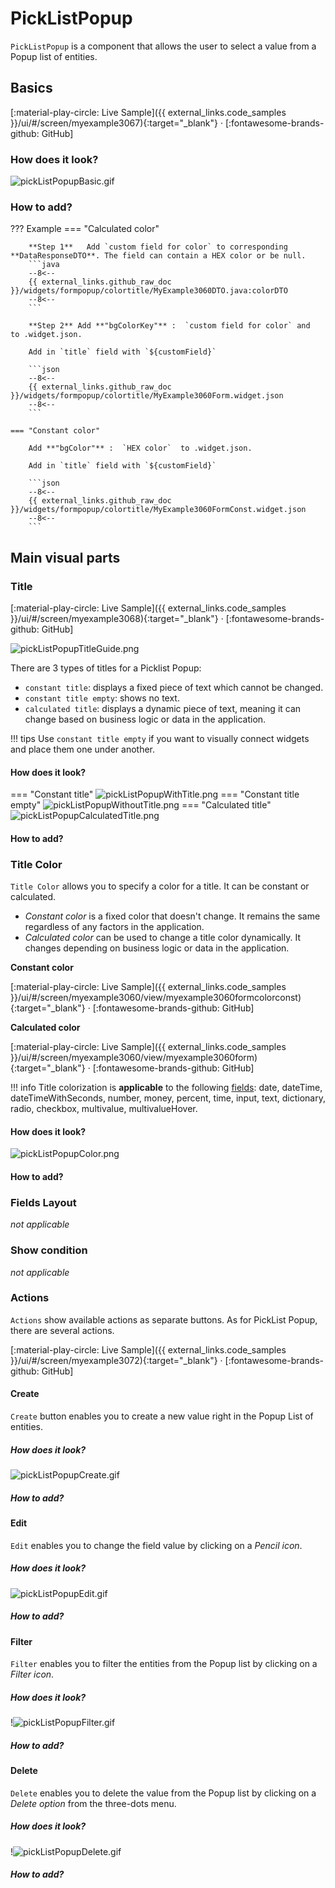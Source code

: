 # PickListPopup

`PickListPopup` is a component that allows the user to select a value from a Popup list of entities.

## Basics
[:material-play-circle: Live Sample]({{ external_links.code_samples }}/ui/#/screen/myexample3067){:target="_blank"} ·
[:fontawesome-brands-github: GitHub]

### How does it look?
![pickListPopupBasic.gif](pickListPopupBasic.gif)

### How to add?
??? Example
    === "Calculated color"

        **Step 1**   Add `custom field for color` to corresponding **DataResponseDTO**. The field can contain a HEX color or be null.
        ```java
        --8<--
        {{ external_links.github_raw_doc }}/widgets/formpopup/colortitle/MyExample3060DTO.java:colorDTO
        --8<--
        ```  
 
        **Step 2** Add **"bgColorKey"** :  `custom field for color` and  to .widget.json.

        Add in `title` field with `${customField}` 

        ```json
        --8<--
        {{ external_links.github_raw_doc }}/widgets/formpopup/colortitle/MyExample3060Form.widget.json
        --8<--
        ```       

    === "Constant color"
 
        Add **"bgColor"** :  `HEX color`  to .widget.json.

        Add in `title` field with `${customField}` 

        ```json
        --8<--
        {{ external_links.github_raw_doc }}/widgets/formpopup/colortitle/MyExample3060FormConst.widget.json
        --8<--
        ```

## Main visual parts

### Title
[:material-play-circle: Live Sample]({{ external_links.code_samples }}/ui/#/screen/myexample3068){:target="_blank"} ·
[:fontawesome-brands-github: GitHub]  

![pickListPopupTitleGuide.png](pickListPopupTitleGuide.png)

There are 3 types of titles for a Picklist Popup:

* `constant title`: displays a fixed piece of text which cannot be changed. 
* `constant title empty`: shows no text.
* `calculated title`: displays a dynamic piece of text, meaning it can change based on business logic or data in the application.

!!! tips 
    Use `constant title empty` if you want to visually connect widgets and place them one under another. 

#### How does it look?
=== "Constant title"
    ![pickListPopupWithTitle.png](pickListPopupWithTitle.png)
=== "Constant title empty"
    ![pickListPopupWithoutTitle.png](pickListPopupWithoutTitle.png)
=== "Calculated title"
    ![pickListPopupCalculatedTitle.png](pickListPopupCalculatedTitle.png)

#### How to add?

### Title Color
`Title Color` allows you to specify a color for a title. It can be constant or calculated.  

* *Constant color* is a fixed color that doesn't change. It remains the same regardless of any factors in the application.
* *Calculated color* can be used to change a title color dynamically. It changes depending on business logic or data in the application. 

**Constant color**

[:material-play-circle: Live Sample]({{ external_links.code_samples }}/ui/#/screen/myexample3060/view/myexample3060formcolorconst){:target="_blank"} ·
[:fontawesome-brands-github: GitHub]

**Calculated color**

[:material-play-circle: Live Sample]({{ external_links.code_samples }}/ui/#/screen/myexample3060/view/myexample3060form){:target="_blank"} ·
[:fontawesome-brands-github: GitHub]

!!! info 
    Title colorization is **applicable** to the following [fields](../../../fields/fieldtypes): date, dateTime, dateTimeWithSeconds, number, money, percent, time, input, text, dictionary, radio, checkbox, multivalue, multivalueHover. 

#### How does it look?
![pickListPopupColor.png](pickListPopupColor.png)

#### How to add? 

### Fields Layout 
*not applicable* 

### Show condition 
*not applicable* 

### Actions 
`Actions` show available actions as separate buttons. 
As for PickList Popup, there are several actions.  

[:material-play-circle: Live Sample]({{ external_links.code_samples }}/ui/#/screen/myexample3072){:target="_blank"} ·
[:fontawesome-brands-github: GitHub]

#### Create
`Create` button enables you to create a new value right in the Popup List of entities. 

##### How does it look?
![pickListPopupCreate.gif](pickListPopupCreate.gif)

##### How to add? 

#### Edit
`Edit` enables you to change the field value by clicking on a *Pencil icon*.

##### How does it look?
![pickListPopupEdit.gif](pickListPopupEdit.gif)

##### How to add?

#### Filter 
`Filter` enables you to filter the entities from the Popup list by clicking on a *Filter icon*. 

##### How does it look?
!![pickListPopupFilter.gif](pickListPopupFilter.gif)

##### How to add?

#### Delete 
`Delete` enables you to delete the value from the Popup list by clicking on a *Delete option* from the three-dots menu.

##### How does it look?
!![pickListPopupDelete.gif](pickListPopupDelete.gif)

##### How to add?